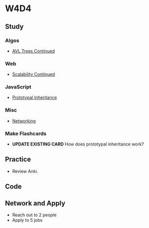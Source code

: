 # W4D4

## Study

### Algos 

- [AVL Trees Continued](https://www.youtube.com/watch?v=FNeL18KsWPc&t)

### Web
- [Scalability Continued](https://www.youtube.com/watch?v=-W9F__D3oY4&t)

### JavaScript
- [Prototypal Inheritance](https://medium.freecodecamp.org/the-definitive-javascript-handbook-for-a-developer-interview-44ffc6aeb54e)

### Misc
- [Networking](https://www.youtube.com/playlist?list=PLowKtXNTBypH19whXTVoG3oKSuOcw_XeW)

### Make Flashcards
- **UPDATE EXISTING CARD** How does prototypal inheritance work?

## Practice

- Review Anki. 

## Code 

## Network and Apply 

- Reach out to 2 people
- Apply to 5 jobs 